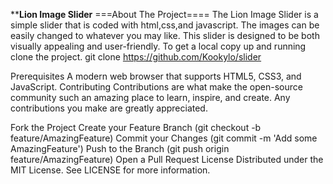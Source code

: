 ******Lion Image Slider****
===About The Project====
The Lion Image Slider is a simple slider that is coded with html,css,and javascript.
The images can be easily changed to whatever you may like. 
This slider is designed to be both visually appealing and user-friendly. To get a local copy up and running clone the project.
git clone https://github.com/Kookylo/slider

Prerequisites
A modern web browser that supports HTML5, CSS3, and JavaScript.
Contributing
Contributions are what make the open-source community such an amazing place to learn, inspire, and create. Any contributions you make are greatly appreciated.

Fork the Project
Create your Feature Branch (git checkout -b feature/AmazingFeature)
Commit your Changes (git commit -m 'Add some AmazingFeature')
Push to the Branch (git push origin feature/AmazingFeature)
Open a Pull Request
License
Distributed under the MIT License. See LICENSE for more information.
